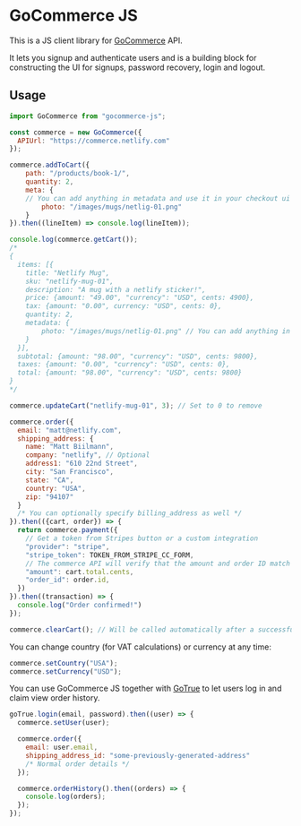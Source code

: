 # GoCommerce JS

This is a JS client library for [GoCommerce](https://github.com/netlify/gocommerce) API.

It lets you signup and authenticate users and is a building block for constructing
the UI for signups, password recovery, login and logout.

## Usage

```js
import GoCommerce from "gocommerce-js";

const commerce = new GoCommerce({
  APIUrl: "https://commerce.netlify.com"
});

commerce.addToCart({
	path: "/products/book-1/",
	quantity: 2,
	meta: {
    // You can add anything in metadata and use it in your checkout ui
		photo: "/images/mugs/netlig-01.png"
	}
}).then((lineItem) => console.log(lineItem));

console.log(commerce.getCart());
/*
{
  items: [{
  	title: "Netlify Mug",
  	sku: "netlify-mug-01",
  	description: "A mug with a netlify sticker!",
  	price: {amount: "49.00", "currency": "USD", cents: 4900},
    tax: {amount: "0.00", currency: "USD", cents: 0},
  	quantity: 2,
  	metadata: {
  		photo: "/images/mugs/netlig-01.png" // You can add anything in metadata
  	}
  }],
  subtotal: {amount: "98.00", "currency": "USD", cents: 9800},
  taxes: {amount: "0.00", "currency": "USD", cents: 0},
  total: {amount: "98.00", "currency": "USD", cents: 9800}
}
*/

commerce.updateCart("netlify-mug-01", 3); // Set to 0 to remove

commerce.order({
  email: "matt@netlify.com",
  shipping_address: {
    name: "Matt Biilmann",
    company: "netlify", // Optional
    address1: "610 22nd Street",
    city: "San Francisco",
    state: "CA",
    country: "USA",
    zip: "94107"
  }
  /* You can optionally specify billing_address as well */
}).then(({cart, order}) => {
  return commerce.payment({
    // Get a token from Stripes button or a custom integration
    "provider": "stripe",
    "stripe_token": TOKEN_FROM_STRIPE_CC_FORM,
    // The commerce API will verify that the amount and order ID match
    "amount": cart.total.cents,
    "order_id": order.id,
  })
}).then((transaction) => {
  console.log("Order confirmed!")
});

commerce.clearCart(); // Will be called automatically after a successful order
```

You can change country (for VAT calculations) or currency at any time:

```js
commerce.setCountry("USA");
commerce.setCurrency("USD");
```

You can use GoCommerce JS together with [GoTrue](https://github.com/netlify/gotrue) to let users log in and claim view order history.

```js
goTrue.login(email, password).then((user) => {
  commerce.setUser(user);

  commerce.order({
    email: user.email,
    shipping_address_id: "some-previously-generated-address"
    /* Normal order details */
  });

  commerce.orderHistory().then((orders) => {
    console.log(orders);
  });
});
```
